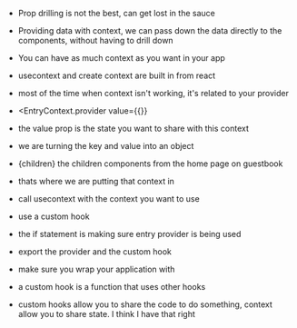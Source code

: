 - Prop drilling is not the best, can get lost in the sauce
- Providing data with context, we can pass down the data directly to the components, without having to drill down
- You can have as much context as you want in your app
- usecontext and create context are built in from react
- most of the time when context isn't working, it's related to your provider
- <EntryContext.provider value={{}}
- the value prop is the state you want to share with this context
- we are turning the key and value into an object
- {children} the children components from the home page on guestbook
- thats where we are putting that context in
- call usecontext with the context you want to use
- use a custom hook
- the if statement is making sure entry provider is being used
- export the provider and the custom hook
- make sure you wrap your application with <EntryProvider>

- a custom hook is a function that uses other hooks

- custom hooks allow you to share the code to do something, context allow you to share state. I think I have that right
